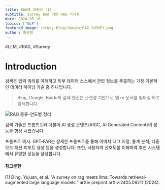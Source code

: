 ```yaml
---
title: RAG에 대하여 (1)
subtitle: survey 논문 기반 RAG 리서치
date: 2024-05-10
topics: ["NLP"]
featured_image: /study-blog/images/RAG_SURVEY.png
author: 홍윤영
---
```



#LLM, #RAG, #Survey

# Introduction
 검색은 입력 쿼리를 이해하고 외부 데이터 소스에서 관련 정보를 추출하는 가장 기본적인 데이터 마이닝 기술 중 하나입니다.
 > Bing, Google, Baidu의 검색 엔진은 관련성 기반으로 웹 or 문서를 필터링 하고 검색합니다.

![RAG 종류-연도별 정리](/study-blog/images/rag_preview.png)

검색 기술은 프롬프트와 더불어 AI 생성 콘텐츠(AIGC, AI Generated Content)의 성능을 향상 시켰습니다

 프롬프트 예시: GPT-FAR는 상세한 프롬프트를 통해 이미지 태그 지정, 통계 분석, 다중 모드 패션 리포트 생성 등을 생성합니다.
 또한, 사용자의 선호도를 이해하여 추천 시스템에서 유망한 성능을 달성합니다.
 



#### 참고문헌
[1] Ding, Yujuan, et al. "A survey on rag meets llms: Towards retrieval-augmented large language models." arXiv preprint arXiv:2405.06211 (2024).
